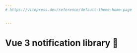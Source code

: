 ```yaml
---
# https://vitepress.dev/reference/default-theme-home-page


---
```

<script setup>
import Demo from './components/Demo.vue'
</script>

# Vue 3 notification library 💬
<demo />